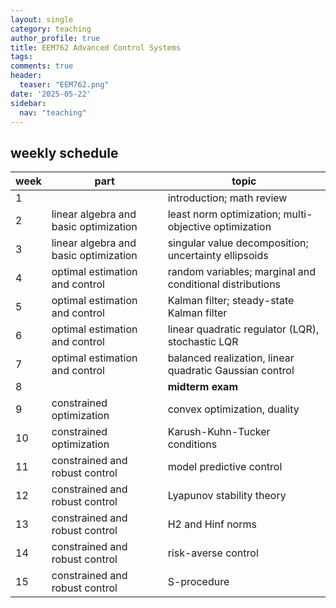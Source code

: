 ```yaml
---
layout: single
category: teaching
author_profile: true
title: EEM762 Advanced Control Systems
tags:
comments: true
header:
  teaser: "EEM762.png"
date: '2025-05-22'
sidebar:
  nav: "teaching"
---
```


## weekly schedule

| week | part | topic |
| ------------- | ------------- | ------------- |
| 1 |  | introduction; math review |
| 2 | linear algebra and basic optimization | least norm optimization; multi-objective optimization |
| 3 | linear algebra and basic optimization | singular value decomposition; uncertainty ellipsoids |
| 4 | optimal estimation and control | random variables; marginal and conditional distributions |
| 5 | optimal estimation and control | Kalman filter; steady-state Kalman filter |
| 6 | optimal estimation and control | linear quadratic regulator (LQR), stochastic LQR |
| 7 | optimal estimation and control | balanced realization, linear quadratic Gaussian control |
| 8 |  | **midterm exam** |
| 9 | constrained optimization | convex optimization, duality |
| 10 | constrained optimization | Karush-Kuhn-Tucker conditions |
| 11 | constrained and robust control | model predictive control |
| 12 | constrained and robust control | Lyapunov stability theory |
| 13 | constrained and robust control | H2 and Hinf norms |
| 14 | constrained and robust control | risk-averse control |
| 15 | constrained and robust control | S-procedure |





